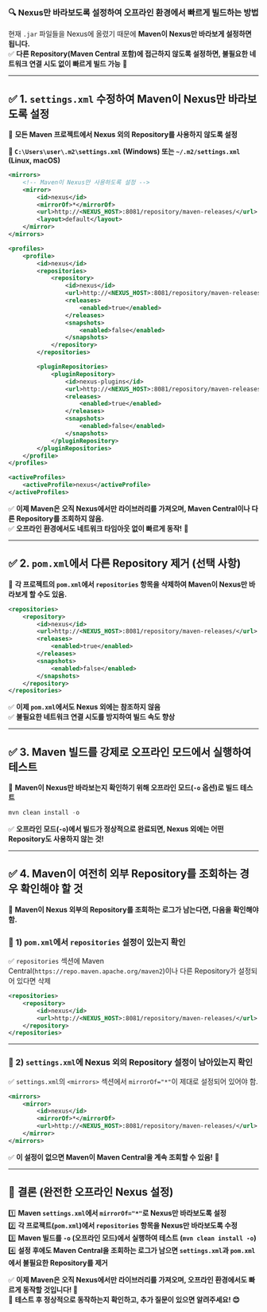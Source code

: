 ### 🔍 **Nexus만 바라보도록 설정하여 오프라인 환경에서 빠르게 빌드하는 방법**
현재 `.jar` 파일들을 Nexus에 올렸기 때문에 **Maven이 Nexus만 바라보게 설정하면 됩니다.**  
✅ **다른 Repository(Maven Central 포함)에 접근하지 않도록 설정하면, 불필요한 네트워크 연결 시도 없이 빠르게 빌드 가능** 🚀

---

## ✅ **1. `settings.xml` 수정하여 Maven이 Nexus만 바라보도록 설정**
📌 **모든 Maven 프로젝트에서 Nexus 외의 Repository를 사용하지 않도록 설정**

**📌 `C:\Users\user\.m2\settings.xml` (Windows) 또는 `~/.m2/settings.xml` (Linux, macOS)**
```xml
<mirrors>
    <!-- Maven이 Nexus만 사용하도록 설정 -->
    <mirror>
        <id>nexus</id>
        <mirrorOf>*</mirrorOf>
        <url>http://<NEXUS_HOST>:8081/repository/maven-releases/</url>
        <layout>default</layout>
    </mirror>
</mirrors>

<profiles>
    <profile>
        <id>nexus</id>
        <repositories>
            <repository>
                <id>nexus</id>
                <url>http://<NEXUS_HOST>:8081/repository/maven-releases/</url>
                <releases>
                    <enabled>true</enabled>
                </releases>
                <snapshots>
                    <enabled>false</enabled>
                </snapshots>
            </repository>
        </repositories>

        <pluginRepositories>
            <pluginRepository>
                <id>nexus-plugins</id>
                <url>http://<NEXUS_HOST>:8081/repository/maven-releases/</url>
                <releases>
                    <enabled>true</enabled>
                </releases>
                <snapshots>
                    <enabled>false</enabled>
                </snapshots>
            </pluginRepository>
        </pluginRepositories>
    </profile>
</profiles>

<activeProfiles>
    <activeProfile>nexus</activeProfile>
</activeProfiles>
```

✅ **이제 Maven은 오직 Nexus에서만 라이브러리를 가져오며, Maven Central이나 다른 Repository를 조회하지 않음.**  
✅ **오프라인 환경에서도 네트워크 타임아웃 없이 빠르게 동작!** 🚀  

---

## ✅ **2. `pom.xml`에서 다른 Repository 제거 (선택 사항)**
📌 **각 프로젝트의 `pom.xml`에서 `repositories` 항목을 삭제하여 Maven이 Nexus만 바라보게 할 수도 있음.**

```xml
<repositories>
    <repository>
        <id>nexus</id>
        <url>http://<NEXUS_HOST>:8081/repository/maven-releases/</url>
        <releases>
            <enabled>true</enabled>
        </releases>
        <snapshots>
            <enabled>false</enabled>
        </snapshots>
    </repository>
</repositories>
```

✅ **이제 `pom.xml`에서도 Nexus 외에는 참조하지 않음**  
✅ **불필요한 네트워크 연결 시도를 방지하여 빌드 속도 향상**  

---

## ✅ **3. Maven 빌드를 강제로 오프라인 모드에서 실행하여 테스트**
📌 **Maven이 Nexus만 바라보는지 확인하기 위해 오프라인 모드(`-o` 옵션)로 빌드 테스트**

```powershell
mvn clean install -o
```

✅ **오프라인 모드(`-o`)에서 빌드가 정상적으로 완료되면, Nexus 외에는 어떤 Repository도 사용하지 않는 것!**  

---

## ✅ **4. Maven이 여전히 외부 Repository를 조회하는 경우 확인해야 할 것**
📌 **Maven이 Nexus 외부의 Repository를 조회하는 로그가 남는다면, 다음을 확인해야 함.**

### **🔹 1) `pom.xml`에서 `repositories` 설정이 있는지 확인**
✅ `repositories` 섹션에 Maven Central(`https://repo.maven.apache.org/maven2`)이나 다른 Repository가 설정되어 있다면 삭제  

```xml
<repositories>
    <repository>
        <id>nexus</id>
        <url>http://<NEXUS_HOST>:8081/repository/maven-releases/</url>
    </repository>
</repositories>
```

---

### **🔹 2) `settings.xml`에 Nexus 외의 Repository 설정이 남아있는지 확인**
✅ `settings.xml`의 `<mirrors>` 섹션에서 `mirrorOf="*"`이 제대로 설정되어 있어야 함.

```xml
<mirrors>
    <mirror>
        <id>nexus</id>
        <mirrorOf>*</mirrorOf>
        <url>http://<NEXUS_HOST>:8081/repository/maven-releases/</url>
    </mirror>
</mirrors>
```

✅ **이 설정이 없으면 Maven이 Maven Central을 계속 조회할 수 있음!** 🚨  

---

## 🚀 **결론 (완전한 오프라인 Nexus 설정)**
1️⃣ **Maven `settings.xml`에서 `mirrorOf="*"`로 Nexus만 바라보도록 설정**  
2️⃣ **각 프로젝트(`pom.xml`)에서 `repositories` 항목을 Nexus만 바라보도록 수정**  
3️⃣ **Maven 빌드를 `-o` (오프라인 모드)에서 실행하여 테스트 (`mvn clean install -o`)**  
4️⃣ **설정 후에도 Maven Central을 조회하는 로그가 남으면 `settings.xml`과 `pom.xml`에서 불필요한 Repository를 제거**  

✅ **이제 Maven은 오직 Nexus에서만 라이브러리를 가져오며, 오프라인 환경에서도 빠르게 동작할 것입니다! 🚀**  
🚀 **테스트 후 정상적으로 동작하는지 확인하고, 추가 질문이 있으면 알려주세요! 😊**